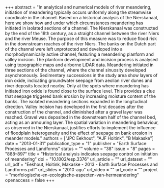 +++
abstract = "In analytical and numerical models of river meandering, initiation of meandering typically occurs uniformly along the streamwise coordinate in the channel. Based on a historical analysis of the Nierskanaal, here we show how and under which circumstances meandering has initiated in isolated sections of a channel. The Nierskanaal was constructed by the end of the 18th century, as a straight channel between the river Niers and the river Meuse. The purpose of this measure was to reduce flood risk in the downstream reaches of the river Niers. The banks on the Dutch part of the channel were left unprotected and developed into a morphodynamically active channel, featuring a meandering planform and valley incision. The planform development and incision process is analysed using topographic maps and airborne LiDAR data. Meandering initiated in three sections of the channel, where the channel sinuosity developed asynchronously. Sedimentary successions in the study area show layers of iron oxide, indicating groundwater seepage from aeolian river dunes and river deposits located nearby. Only at the spots where meandering has initiated iron oxide is found close to the surface level. This provides a clue that seepage triggered bank erosion by increasing moisture content of the banks. The isolated meandering sections expanded in the longitudinal direction. Valley incision has developed in the first decades after the construction of the channel, and diminished after a gravel layer was reached. Gravel was deposited in the downstream half of the channel bed, acting as an armouring layer. The spatial variation in meandering behaviour, as observed in the Nierskanaal, justifies efforts to implement the influence of floodplain heterogeneity and the effect of seepage on bank erosion in meander models."
authors = ["JPC Eekhout", "AJF Hoitink", "B Makaske"]
date = "2013-01-31"
publication_type = "1"
publisher = "Earth Surface Processes and Landforms"
status = ""
volume = "38"
issue = "8"
pages = "888–897"
title = "Historical analysis indicates seepage control on initiation of meandering"
doi = "10.1002/esp.3376"
url_article = ""
url_dataset = ""
url_pdf = "Eekhout, Hoitink, Makaske - 2013 - Earth Surface Processes and Landforms.pdf"
url_slides = "2010-agu"
url_video = ""
url_code = ""
project = "morfologische-en-ecologische-aspecten-van-hermeandering"
openaccess = false
+++